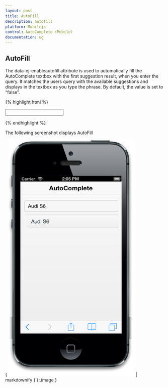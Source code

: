 ```yaml
---
layout: post
title: AutoFill
description: autofill
platform: Mobilejs
control: AutoComplete (Mobile) 
documentation: ug
---
```


## AutoFill

The data-ej-enableautofill attribute is used to automatically fill the AutoComplete textbox with the first suggestion result, when you enter the query. It matches the users query with the available suggestions and displays in the textbox as you type the phrase. By default, the value is set to “false”.

{% highlight html %}

<input id="autocomplete_sample" data-role="ejmautocomplete" data-ej-enableautofill=true data-ej-datasource="window.datasrc" data-ej-filtertype="startswith" data-ej-fields-text="name" />



{% endhighlight %}



The following screenshot displays AutoFill

{ ![](AutoFill_images/AutoFill_img1.png) | markdownify }
{:.image }


